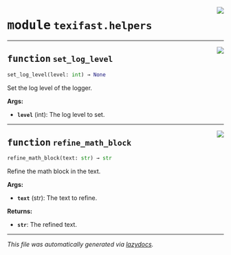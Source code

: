 <!-- markdownlint-disable -->

<a href="../src/texifast/helpers.py#L0"><img align="right" style="float:right;" src="https://img.shields.io/badge/-source-cccccc?style=flat-square"></a>

# <kbd>module</kbd> `texifast.helpers`





---

<a href="../src/texifast/helpers.py#L37"><img align="right" style="float:right;" src="https://img.shields.io/badge/-source-cccccc?style=flat-square"></a>

## <kbd>function</kbd> `set_log_level`

```python
set_log_level(level: int) → None
```

Set the log level of the logger. 



**Args:**
 
 - <b>`level`</b> (int):  The log level to set. 


---

<a href="../src/texifast/helpers.py#L47"><img align="right" style="float:right;" src="https://img.shields.io/badge/-source-cccccc?style=flat-square"></a>

## <kbd>function</kbd> `refine_math_block`

```python
refine_math_block(text: str) → str
```

Refine the math block in the text. 



**Args:**
 
 - <b>`text`</b> (str):  The text to refine. 



**Returns:**
 
 - <b>`str`</b>:  The refined text. 




---

_This file was automatically generated via [lazydocs](https://github.com/ml-tooling/lazydocs)._
